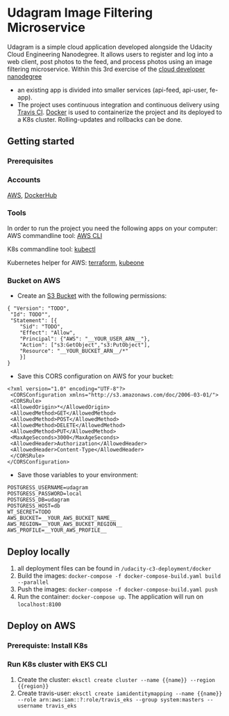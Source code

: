 # Udagram Image Filtering Microservice

Udagram is a simple cloud application developed alongside the Udacity Cloud Engineering Nanodegree. It allows users to register and log into a web client, post photos to the feed, and process photos using an image filtering microservice.
Within this 3rd exercise of the [cloud developer nanodegree](https://www.udacity.com/course/cloud-developer-nanodegree--nd9990)

- an existing app is divided into smaller services (api-feed, api-user, fe-app).
- The project uses continuous integration and continuous delivery using [Travis CI](https://travis-ci.com/).
[Docker](https://www.docker.com/) is used to containerize the project and its deployed to a K8s cluster.
Rolling-updates and rollbacks can be done.

## Getting started

### Prerequisites

### Accounts

[AWS](aws.amazon.com), [DockerHub](https://hub.docker.com/)

### Tools

In order to run the project you need the following apps on your computer:
AWS commandline tool: [AWS CLI](https://aws.amazon.com/cli/)

K8s commandline tool: [kubectl](https://kubernetes.io/docs/tasks/tools/install-kubectl/)

Kubernetes helper for AWS: [terraform](https://www.terraform.io/), [kubeone](https://github.com/kubermatic/kubeone/blob/master/docs/quickstart-aws.md)

### Bucket on AWS

- Create an [S3 Bucket](https://aws.amazon.com/s3/) with the following permissions:

```
{ "Version": "TODO",
 "Id": TODO"",
 "Statement": [{
    "Sid": "TODO",
    "Effect": "Allow",
    "Principal": {"AWS": "__YOUR_USER_ARN__"},
    "Action": ["s3:GetObject","s3:PutObject"],
    "Resource": "__YOUR_BUCKET_ARN__/*"
    }]
}
```
- Save this CORS configuration on AWS for your bucket:
```
<?xml version="1.0" encoding="UTF-8"?>
 <CORSConfiguration xmlns="http://s3.amazonaws.com/doc/2006-03-01/">
 <CORSRule>
 <AllowedOrigin>*</AllowedOrigin>
 <AllowedMethod>GET</AllowedMethod>
 <AllowedMethod>POST</AllowedMethod>
 <AllowedMethod>DELETE</AllowedMethod>
 <AllowedMethod>PUT</AllowedMethod>
 <MaxAgeSeconds>3000</MaxAgeSeconds>
 <AllowedHeader>Authorization</AllowedHeader>
 <AllowedHeader>Content-Type</AllowedHeader>
 </CORSRule>
</CORSConfiguration>
```

- Save those variables to your environment:
```
POSTGRESS_USERNAME=udagram
POSTGRESS_PASSWORD=local
POSTGRESS_DB=udagram
POSTGRESS_HOST=db
WT_SECRET=TODO
AWS_BUCKET=__YOUR_AWS_BUCKET_NAME__
AWS_REGION=__YOUR_AWS_BUCKET_REGION__
AWS_PROFILE=__YOUR_AWS_PROFILE__
```

## Deploy locally
1. all deployment files can be found in `/udacity-c3-deployment/docker`
1. Build the images: `docker-compose -f docker-compose-build.yaml build --parallel`
2. Push the images: `docker-compose -f docker-compose-build.yaml push`
3. Run the container: `docker-compose up`. The application will run on `localhost:8100`

## Deploy on AWS

### Prerequiste: Install K8s

### Run K8s cluster with EKS CLI

1. Create the cluster: `eksctl create cluster --name {{name}} --region {{region}}`
2. Create travis-user: `eksctl create iamidentitymapping --name {{name}} --role arn:aws:iam::?:role/travis_eks --group system:masters --username travis_eks`